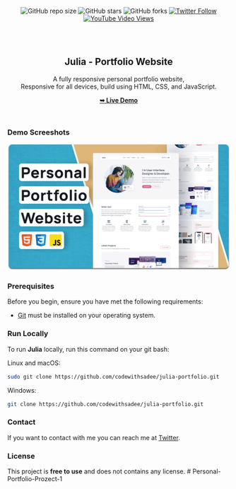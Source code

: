 <div align="center">
  
  ![GitHub repo size](https://img.shields.io/github/repo-size/codewithsadee/julia-portfolio)
  ![GitHub stars](https://img.shields.io/github/stars/codewithsadee/julia-portfolio?style=social)
  ![GitHub forks](https://img.shields.io/github/forks/codewithsadee/julia-portfolio?style=social)
  [![Twitter Follow](https://img.shields.io/twitter/follow/codewithsadee?style=social)](https://twitter.com/intent/follow?screen_name=codewithsadee)
  [![YouTube Video Views](https://img.shields.io/youtube/views/wjqiFCTssTI?style=social)](https://youtu.be/wjqiFCTssTI)

  <br />
  <br />

  <h2 align="center">Julia - Portfolio Website</h2>

  A fully responsive personal portfolio website, <br />Responsive for all devices, build using HTML, CSS, and JavaScript.

  <a href="https://codewithsadee.github.io/julia-portfolio/"><strong>➥ Live Demo</strong></a>

</div>

<br />

### Demo Screeshots

![Julia Desktop Demo](./readme-images/desktop.png "Desktop Demo")

### Prerequisites

Before you begin, ensure you have met the following requirements:

* [Git](https://git-scm.com/downloads "Download Git") must be installed on your operating system.

### Run Locally

To run **Julia** locally, run this command on your git bash:

Linux and macOS:

```bash
sudo git clone https://github.com/codewithsadee/julia-portfolio.git
```

Windows:

```bash
git clone https://github.com/codewithsadee/julia-portfolio.git
```

### Contact

If you want to contact with me you can reach me at [Twitter](https://www.twitter.com/codewithsadee).

### License

This project is **free to use** and does not contains any license.
#   P e r s o n a l - P o r t f o l i o - P r o z e c t - 1 
 
 